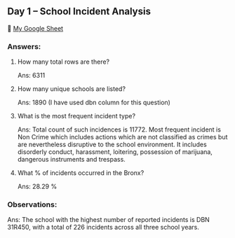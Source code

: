 ## Day 1 – School Incident Analysis

🔗 [My Google Sheet](   https://docs.google.com/spreadsheets/d/1KaCyUrW0sljS1B6hFkGVZyw1sIwfcH8ugPVJX9JFCWc/edit?usp=sharing)

### Answers:

1. How many total rows are there?

   Ans: 6311
2. How many unique schools are listed?
  
   Ans: 1890 (I have used dbn column for this question)
  
3. What is the most frequent incident type?
   
   Ans: Total count of such incidences is 11772. Most frequent incident is Non Crime which includes actions which are not classified as crimes but are nevertheless disruptive to the school environment. It includes disorderly conduct, harassment, loitering, possession of marijuana, dangerous instruments and trespass.

4. What % of incidents occurred in the Bronx?

   Ans: 28.29 %

### Observations:

   Ans:  The school with the highest number of reported incidents is DBN 31R450, with a total of 226 incidents across all three school years.





